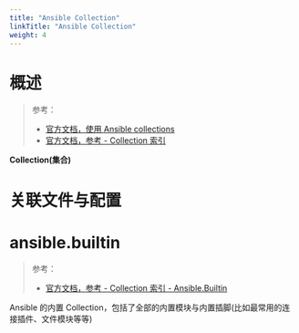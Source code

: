 ```yaml
---
title: "Ansible Collection"
linkTitle: "Ansible Collection"
weight: 4
---
```


# 概述

> 参考：
> 
> - [官方文档，使用 Ansible collections](https://docs.ansible.com/ansible/latest/collections_guide/index.html)
> - [官方文档，参考 - Collection 索引](https://docs.ansible.com/ansible/latest/collections/index.html)

**Collection(集合)**

# 关联文件与配置



# ansible.builtin

> 参考：
> 
> - [官方文档，参考 - Collection 索引 - Ansible.Builtin](https://docs.ansible.com/ansible/latest/collections/ansible/builtin/index.html)

Ansible 的内置 Collection，包括了全部的内置模块与内置插脚(比如最常用的连接插件、文件模块等等)

